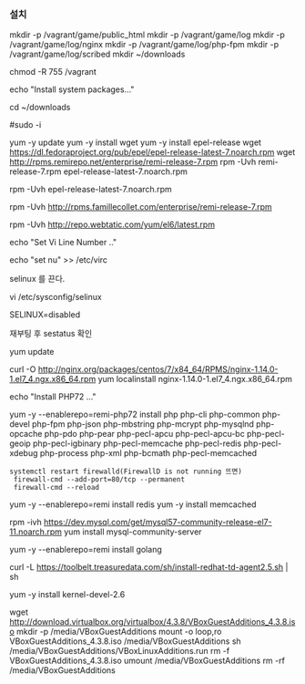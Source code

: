 ### 설치

mkdir -p /vagrant/game/public_html
mkdir -p /vagrant/game/log
mkdir -p /vagrant/game/log/nginx
mkdir -p /vagrant/game/log/php-fpm
mkdir -p /vagrant/game/log/scribed
mkdir  ~/downloads

chmod -R 755 /vagrant

echo "Install system packages..."





cd ~/downloads

#sudo -i

yum -y update
yum -y install wget
yum -y install epel-release
wget https://dl.fedoraproject.org/pub/epel/epel-release-latest-7.noarch.rpm
wget http://rpms.remirepo.net/enterprise/remi-release-7.rpm
rpm -Uvh remi-release-7.rpm epel-release-latest-7.noarch.rpm

rpm -Uvh epel-release-latest-7.noarch.rpm

rpm -Uvh  http://rpms.famillecollet.com/enterprise/remi-release-7.rpm

rpm -Uvh http://repo.webtatic.com/yum/el6/latest.rpm



echo "Set Vi Line Number .."

echo "set nu" >> /etc/virc



selinux 를 끈다.

vi /etc/sysconfig/selinux

SELINUX=disabled

재부팅 후 sestatus 확인





yum update 

curl -O http://nginx.org/packages/centos/7/x84_64/RPMS/nginx-1.14.0-1.el7_4.ngx.x86_64.rpm
yum localinstall nginx-1.14.0-1.el7_4.ngx.x86_64.rpm





echo "Install PHP72 ..."

yum -y --enablerepo=remi-php72 install php php-cli php-common php-devel php-fpm php-json php-mbstring php-mcrypt php-mysqlnd php-opcache php-pdo php-pear php-pecl-apcu php-pecl-apcu-bc php-pecl-geoip php-pecl-igbinary php-pecl-memcache php-pecl-redis php-pecl-xdebug php-process php-xml php-bcmath php-pecl-memcached



```
systemctl restart firewalld(FirewallD is not running 뜨면) 
 firewall-cmd --add-port=80/tcp --permanent
 firewall-cmd --reload
```







yum -y --enablerepo=remi install redis
yum -y install memcached



rpm -ivh https://dev.mysql.com/get/mysql57-community-release-el7-11.noarch.rpm
yum install mysql-community-server





yum -y --enablerepo=remi install golang



curl -L https://toolbelt.treasuredata.com/sh/install-redhat-td-agent2.5.sh | sh



yum -y install kernel-devel-2.6





wget http://download.virtualbox.org/virtualbox/4.3.8/VBoxGuestAdditions_4.3.8.iso
mkdir -p /media/VBoxGuestAdditions
mount -o loop,ro VBoxGuestAdditions_4.3.8.iso /media/VBoxGuestAdditions
sh /media/VBoxGuestAdditions/VBoxLinuxAdditions.run
rm  -f VBoxGuestAdditions_4.3.8.iso
umount /media/VBoxGuestAdditions
rm -rf /media/VBoxGuestAdditions



















